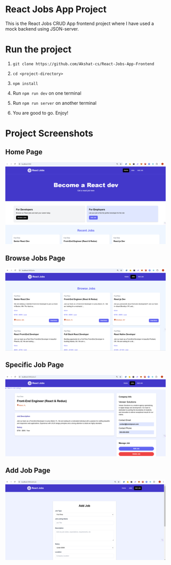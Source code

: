# React Jobs App Project

This is the React Jobs CRUD App frontend project where I have used a mock backend using JSON-server.

# Run the project

1. `git clone https://github.com/Akshat-cs/React-Jobs-App-Frontend`

2. `cd <project-directory>`

3. `npm install`

4. Run `npm run dev` on one terminal

5. Run `npm run server` on another terminal

6. You are good to go. Enjoy!

# Project Screenshots

## Home Page

![Home Page UI](src/assets/images/Home.png)

## Browse Jobs Page

![Browse Job UI](src/assets/images/BrowseJobs.png)

## Specific Job Page

![Specific Job UI](src/assets/images/Job.png)

## Add Job Page

![Add Job UI](src/assets/images/AddJob.png)
